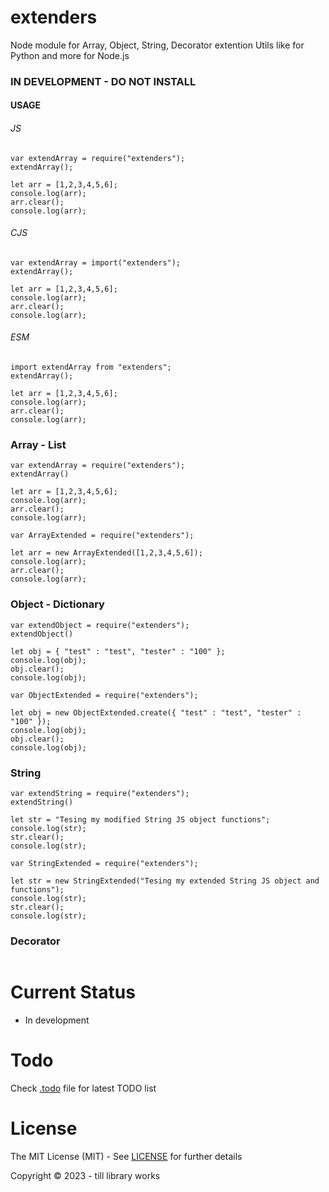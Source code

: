 # extenders
Node module for Array, Object, String, Decorator extention Utils like for Python and more for Node.js

### IN DEVELOPMENT - DO NOT INSTALL


#### USAGE


###### JS

```
var extendArray = require("extenders");
extendArray();

let arr = [1,2,3,4,5,6];
console.log(arr);
arr.clear();
console.log(arr);
```


###### CJS

```
var extendArray = import("extenders");
extendArray();

let arr = [1,2,3,4,5,6];
console.log(arr);
arr.clear();
console.log(arr);
```


###### ESM

```
import extendArray from "extenders";
extendArray();

let arr = [1,2,3,4,5,6];
console.log(arr);
arr.clear();
console.log(arr);
```


### Array - List

```
var extendArray = require("extenders");
extendArray()

let arr = [1,2,3,4,5,6];
console.log(arr);
arr.clear();
console.log(arr);
```

```
var ArrayExtended = require("extenders");

let arr = new ArrayExtended([1,2,3,4,5,6]);
console.log(arr);
arr.clear();
console.log(arr);
```


### Object - Dictionary

```
var extendObject = require("extenders");
extendObject()

let obj = { "test" : "test", "tester" : "100" };
console.log(obj);
obj.clear();
console.log(obj);
```

```
var ObjectExtended = require("extenders");

let obj = new ObjectExtended.create({ "test" : "test", "tester" : "100" });
console.log(obj);
obj.clear();
console.log(obj);
```


### String

```
var extendString = require("extenders");
extendString()

let str = "Tesing my modified String JS object functions";
console.log(str);
str.clear();
console.log(str);
```

```
var StringExtended = require("extenders");

let str = new StringExtended("Tesing my extended String JS object and functions");
console.log(str);
str.clear();
console.log(str);
```


### Decorator

```

```


# Current Status

* In development 


# Todo

Check [.todo](./.todo) file for latest TODO list

<!-- # References -->


# License

The MIT License (MIT) - See [LICENSE](./LICENSE) for further details

Copyright © 2023 - till library works
